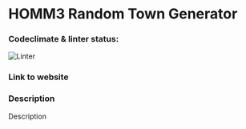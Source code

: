 # HOMM3 Random Town Generator

### Codeclimate & linter status:
![Linter](https://github.com/asagafonov/HOMM3_randomizer/workflows/Linter/badge.svg)

### Link to website

### Description
Description
